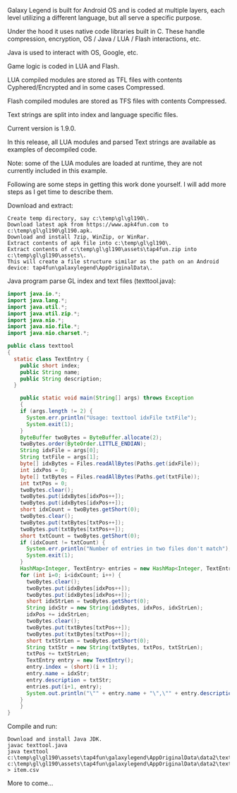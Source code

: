 Galaxy Legend is built for Android OS and is coded at multiple layers, each level utilizing a different language, but all serve a specific purpose.

Under the hood it uses native code libraries built in C. These handle compression, encryption, OS / Java / LUA / Flash interactions, etc.

Java is used to interact with OS, Google, etc.

Game logic is coded in LUA and Flash.

LUA compiled modules are stored as TFL files with contents Cyphered/Encrypted and in some cases Compressed.

Flash compiled modules are stored as TFS files with contents Compressed.

Text strings are split into index and language specific files. 

Current version is 1.9.0.

In this release, all LUA modules and parsed Text strings are available as examples of decompiled code.

Note: some of the LUA modules are loaded at runtime, they are not currently included in this example.

Following are some steps in getting this work done yourself. I will add more steps as I get time to describe them.

Download and extract:
```
Create temp directory, say c:\temp\gl\gl190\.
Download latest apk from https://www.apk4fun.com to c:\temp\gl\gl190\gl190.apk.
Download and install 7zip, WinZip, or WinRar.
Extract contents of apk file into c:\temp\gl\gl190\.
Extract contents of c:\temp\gl\gl190\assets\tap4fun.zip into c:\temp\gl\gl190\assets\.
This will create a file structure similar as the path on an Android device: tap4fun\galaxylegend\AppOriginalData\.
```

Java program parse GL index and text files (texttool.java):
```java
import java.io.*;
import java.lang.*;
import java.util.*;
import java.util.zip.*;
import java.nio.*;
import java.nio.file.*;
import java.nio.charset.*;

public class texttool
{
  static class TextEntry {
    public short index;
    public String name;
    public String description;
  }

	public static void main(String[] args) throws Exception
	{
    if (args.length != 2) {
      System.err.println("Usage: texttool idxFile txtFile");
      System.exit(1);
    }
    ByteBuffer twoBytes = ByteBuffer.allocate(2);
    twoBytes.order(ByteOrder.LITTLE_ENDIAN);
    String idxFile = args[0];
    String txtFile = args[1];
    byte[] idxBytes = Files.readAllBytes(Paths.get(idxFile));
    int idxPos = 0;
    byte[] txtBytes = Files.readAllBytes(Paths.get(txtFile));
    int txtPos = 0;
    twoBytes.clear();
    twoBytes.put(idxBytes[idxPos++]);
    twoBytes.put(idxBytes[idxPos++]);
    short idxCount = twoBytes.getShort(0);
    twoBytes.clear();
    twoBytes.put(txtBytes[txtPos++]);
    twoBytes.put(txtBytes[txtPos++]);
    short txtCount = twoBytes.getShort(0);
    if (idxCount != txtCount) {
      System.err.println("Number of entries in two files don't match");
      System.exit(1);
    }
    HashMap<Integer, TextEntry> entries = new HashMap<Integer, TextEntry>();
    for (int i=0; i<idxCount; i++) {
      twoBytes.clear();
      twoBytes.put(idxBytes[idxPos++]);
      twoBytes.put(idxBytes[idxPos++]);
      short idxStrLen = twoBytes.getShort(0);
      String idxStr = new String(idxBytes, idxPos, idxStrLen);
      idxPos += idxStrLen;
      twoBytes.clear();
      twoBytes.put(txtBytes[txtPos++]);
      twoBytes.put(txtBytes[txtPos++]);
      short txtStrLen = twoBytes.getShort(0);
      String txtStr = new String(txtBytes, txtPos, txtStrLen);
      txtPos += txtStrLen;
      TextEntry entry = new TextEntry();
      entry.index = (short)(i + 1);
      entry.name = idxStr;
      entry.description = txtStr;
      entries.put(i+1, entry);
      System.out.println("\"" + entry.name + "\",\"" + entry.description + "\"");
    }
	}
}
```

Compile and run:
```
Download and install Java JDK.
javac texttool.java
java texttool c:\temp\gl\gl190\assets\tap4fun\galaxylegend\AppOriginalData\data2\text\item.idx c:\temp\gl\gl190\assets\tap4fun\galaxylegend\AppOriginalData\data2\text\item.en > item.csv
```

More to come...

